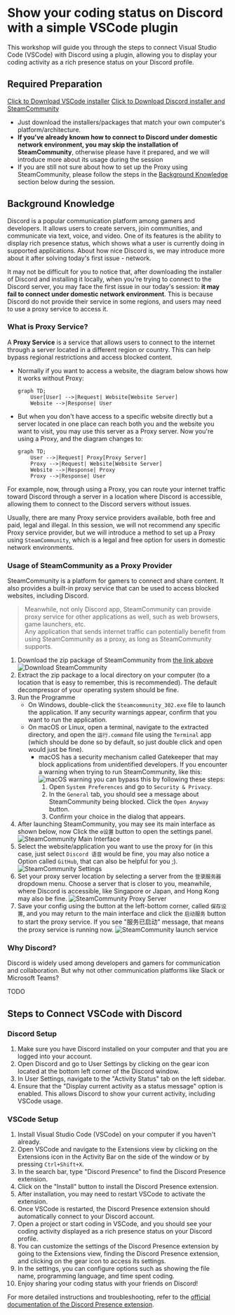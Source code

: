 # Show your coding status on Discord with a simple VSCode plugin

This workshop will guide you through the steps to connect Visual Studio Code (VSCode) with Discord using a plugin, allowing you to display your coding activity as a rich presence status on your Discord profile.

## Required Preparation

[Click to Download VSCode installer](https://code.visualstudio.com) [Click to Download Discord installer and SteamCommunity](http://ug.link/hnrobert-nas/filemgr/share-download/?id=b80a41b4bd604b80945dcde6bde1d9c3)

- Just download the installers/packages that match your own computer's platform/architecture.
- **If you've already known how to connect to Discord under domestic network environment, you may skip the installation of SteamCommunity**, otherwise please have it prepared, and we will introduce more about its usage during the session
- If you are still not sure about how to set up the Proxy using SteamCommunity, please follow the steps in the [Background Knowledge](#usage-of-steamcommunity-as-a-proxy-provider) section below during the session.

## Background Knowledge

Discord is a popular communication platform among gamers and developers. It allows users to create servers, join communities, and communicate via text, voice, and video. One of its features is the ability to display rich presence status, which shows what a user is currently doing in supported applications. About how nice Discord is, we may introduce more about it after solving today's first issue - network.

It may not be difficult for you to notice that, after downloading the installer of Discord and installing it locally, when you're trying to connect to the Discord server, you may face the first issue in our today's session: **it may fail to connect under domestic network environment**. This is because Discord do not provide their service in some regions, and users may need to use a proxy service to access it.

### What is **Proxy Service**?

A **Proxy Service** is a service that allows users to connect to the internet through a server located in a different region or country. This can help bypass regional restrictions and access blocked content.

- Normally if you want to access a website, the diagram below shows how it works without Proxy:

  ```mermaid
  graph TD;
      User[User] -->|Request| Website[Website Server]
      Website -->|Response| User
  ```

- But when you don't have access to a specific website directly but a server located in one place can reach both you and the website you want to visit, you may use this server as a Proxy server. Now you're using a Proxy, and the diagram changes to:

  ```mermaid
  graph TD;
      User -->|Request| Proxy[Proxy Server]
      Proxy -->|Request| Website[Website Server]
      Website -->|Response| Proxy
      Proxy -->|Response| User
  ```

For example, now, through using a Proxy, you can route your internet traffic toward Discord through a server in a location where Discord is accessible, allowing them to connect to the Discord servers without issues.

Usually, there are many Proxy service providers available, both free and paid, legal and illegal. In this session, we will not recommend any specific Proxy service provider, but we will introduce a method to set up a Proxy using `SteamCommunity`, which is a legal and free option for users in domestic network environments.

### Usage of SteamCommunity as a Proxy Provider

SteamCommunity is a platform for gamers to connect and share content. It also provides a built-in proxy service that can be used to access blocked websites, including Discord.

> Meanwhile, not only Discord app, SteamCommunity can provide proxy service for other applications as well, such as web browsers, game launchers, etc.  
> Any application that sends internet traffic can potentially benefit from using SteamCommunity as a proxy, as long as SteamCommunity supports.

1. Download the zip package of SteamCommunity from [the link above](http://ug.link/hnrobert-nas/filemgr/share-download/?id=b80a41b4bd604b80945dcde6bde1d9c3)
   ![Download SteamCommunity](assets/images/download-steamcommunity.png)
2. Extract the zip package to a local directory on your computer (to a location that is easy to remember, this is recommended). The default decompressor of your operating system should be fine.
3. Run the Programme
   - On Windows, double-click the `Steamcommunity_302.exe` file to launch the application. If any security warnings appear, confirm that you want to run the application.
   - On macOS or Linux, open a terminal, navigate to the extracted directory, and open the `运行.command` file using the `Terminal` app (which should be done so by default, so just double click and open would just be fine).
     - macOS has a security mechanism called Gatekeeper that may block applications from unidentified developers. If you encounter a warning when trying to run SteamCommunity, like this:
       ![macOS warning](./assets/images/steamcommunity-open-warning-macos.png)
       you can bypass this by following these steps:
       1. Open `System Preferences` and go to `Security & Privacy`.
       2. In the `General` tab, you should see a message about SteamCommunity being blocked. Click the `Open Anyway` button.
       3. Confirm your choice in the dialog that appears.
4. After launching SteamCommunity, you may see its main interface as shown below, now Click the `⚙️设置` button to open the settings panel.
   ![SteamCommunity Main Interface](./assets/images/steamcommunity-main-interface.png)
5. Select the website/application you want to use the proxy for (in this case, just select `Discord 语音` would be fine, you may also notice a Option called `GitHub`, that can also be helpful for you ;).
   ![SteamCommunity Settings](./assets/images/steamcommunity-settings.png)
6. Set your proxy server location by selecting a server from the `登录服务器` dropdown menu. Choose a server that is closer to you, meanwhile, where Discord is accessible, like Singapore or Japan, and Hong Kong may also be fine.
   ![SteamCommunity Proxy Server](./assets/images/steamcommunity-proxy-server.png)
7. Save your config using the button at the left-bottom corner, called `保存设置`, and you may return to the main interface and click the `启动服务` button to start the proxy service. If you see "服务已启动" message, that means the proxy service is running now.
   ![SteamCommunity launch service](./assets/images/steamcommunitu-launch-service.png)

### Why Discord?

Discord is widely used among developers and gamers for communication and collaboration. But why not other communication platforms like Slack or Microsoft Teams?

TODO

## Steps to Connect VSCode with Discord

### Discord Setup

1. Make sure you have Discord installed on your computer and that you are logged into your account.
2. Open Discord and go to User Settings by clicking on the gear icon located at the bottom left corner of the Discord window.
3. In User Settings, navigate to the "Activity Status" tab on the left sidebar.
4. Ensure that the "Display current activity as a status message" option is enabled. This allows Discord to show your current activity, including VSCode usage.

### VSCode Setup

1. Install Visual Studio Code (VSCode) on your computer if you haven't already.
2. Open VSCode and navigate to the Extensions view by clicking on the Extensions icon in the Activity Bar on the side of the window or by pressing `Ctrl+Shift+X`.
3. In the search bar, type "Discord Presence" to find the Discord Presence extension.
4. Click on the "Install" button to install the Discord Presence extension.
5. After installation, you may need to restart VSCode to activate the extension.
6. Once VSCode is restarted, the Discord Presence extension should automatically connect to your Discord account.
7. Open a project or start coding in VSCode, and you should see your coding activity displayed as a rich presence status on your Discord profile.
8. You can customize the settings of the Discord Presence extension by going to the Extensions view, finding the Discord Presence extension, and clicking on the gear icon to access its settings.
9. In the settings, you can configure options such as showing the file name, programming language, and time spent coding.
10. Enjoy sharing your coding status with your friends on Discord!

For more detailed instructions and troubleshooting, refer to the [official documentation of the Discord Presence extension](https://marketplace.visualstudio.com/items?itemName=icrawl.discord-vscode).

